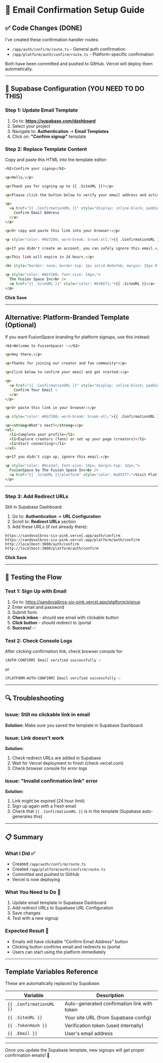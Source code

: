 # 📧 Email Confirmation Setup Guide

## ✅ Code Changes (DONE)

I've created these confirmation handler routes:
- `/app/auth/confirm/route.ts` - General auth confirmation
- `/app/platform/auth/confirm/route.ts` - Platform-specific confirmation

Both have been committed and pushed to GitHub. Vercel will deploy them automatically.

---

## 🔧 Supabase Configuration (YOU NEED TO DO THIS)

### Step 1: Update Email Template

1. Go to: **https://supabase.com/dashboard**
2. Select your project
3. Navigate to: **Authentication** → **Email Templates**
4. Click on: **"Confirm signup"** template

### Step 2: Replace Template Content

Copy and paste this HTML into the template editor:

```html
<h2>Confirm your signup</h2>

<p>Hello,</p>

<p>Thank you for signing up to {{ .SiteURL }}!</p>

<p>Please click the button below to verify your email address and activate your account:</p>

<p>
  <a href="{{ .ConfirmationURL }}" style="display: inline-block; padding: 12px 24px; background-color: #6366f1; color: #ffffff; text-decoration: none; border-radius: 6px; font-weight: 600;">
    Confirm Email Address
  </a>
</p>

<p>Or copy and paste this link into your browser:</p>

<p style="color: #6b7280; word-break: break-all;">{{ .ConfirmationURL }}</p>

<p>If you didn't create an account, you can safely ignore this email.</p>

<p>This link will expire in 24 hours.</p>

<hr style="border: none; border-top: 1px solid #e5e7eb; margin: 32px 0;" />

<p style="color: #6b7280; font-size: 14px;">
  The Fusion Space Inc<br />
  <a href="{{ .SiteURL }}" style="color: #6366f1;">{{ .SiteURL }}</a>
</p>
```

**Click Save**

---

## Alternative: Platform-Branded Template (Optional)

If you want FusionSpace branding for platform signups, use this instead:

```html
<h2>Welcome to FusionSpace! ✨</h2>

<p>Hey there,</p>

<p>Thanks for joining our creator and fan community!</p>

<p>Click below to confirm your email and get started:</p>

<p>
  <a href="{{ .ConfirmationURL }}" style="display: inline-block; padding: 12px 24px; background: linear-gradient(135deg, #a855f7 0%, #ec4899 100%); color: #ffffff; text-decoration: none; border-radius: 8px; font-weight: 600;">
    Confirm Your Email ✨
  </a>
</p>

<p>Or paste this link in your browser:</p>

<p style="color: #6b7280; word-break: break-all;">{{ .ConfirmationURL }}</p>

<p><strong>What's next?</strong></p>
<ul>
  <li>Complete your profile</li>
  <li>Explore creators (fans) or set up your page (creators)</li>
  <li>Start connecting!</li>
</ul>

<p>If you didn't sign up, ignore this email.</p>

<p style="color: #9ca3af; font-size: 14px; margin-top: 32px;">
  FusionSpace by The Fusion Space Inc<br />
  <a href="{{ .SiteURL }}/platform" style="color: #a855f7;">Visit Platform</a>
</p>
```

---

### Step 3: Add Redirect URLs

Still in Supabase Dashboard:

1. Go to: **Authentication** → **URL Configuration**
2. Scroll to: **Redirect URLs** section
3. Add these URLs (if not already there):

```
https://sandovalbros-six-pink.vercel.app/auth/confirm
https://sandovalbros-six-pink.vercel.app/platform/auth/confirm
http://localhost:3000/auth/confirm
http://localhost:3000/platform/auth/confirm
```

**Click Save**

---

## 🧪 Testing the Flow

### Test 1: Sign Up with Email

1. Go to: https://sandovalbros-six-pink.vercel.app/platform/signup
2. Enter email and password
3. Submit form
4. **Check inbox** - should see email with clickable button
5. **Click button** - should redirect to /portal
6. **Success!** ✅

### Test 2: Check Console Logs

After clicking confirmation link, check browser console for:
```
[AUTH-CONFIRM] Email verified successfully ✅
```
or
```
[PLATFORM-AUTH-CONFIRM] Email verified successfully ✨
```

---

## 🔍 Troubleshooting

### Issue: Still no clickable link in email
**Solution:** Make sure you saved the template in Supabase Dashboard

### Issue: Link doesn't work
**Solution:** 
1. Check redirect URLs are added in Supabase
2. Wait for Vercel deployment to finish (check vercel.com)
3. Check browser console for error logs

### Issue: "Invalid confirmation link" error
**Solution:** 
1. Link might be expired (24 hour limit)
2. Sign up again with a fresh email
3. Check that `{{ .ConfirmationURL }}` is in the template (Supabase auto-generates this)

---

## 📋 Summary

### What I Did ✅
- Created `/app/auth/confirm/route.ts`
- Created `/app/platform/auth/confirm/route.ts`
- Committed and pushed to GitHub
- Vercel is now deploying

### What You Need to Do 📝
1. Update email template in Supabase Dashboard
2. Add redirect URLs to Supabase URL Configuration
3. Save changes
4. Test with a new signup

### Expected Result 🎉
- Emails will have clickable "Confirm Email Address" button
- Clicking button confirms email and redirects to /portal
- Users can start using the platform immediately

---

## Template Variables Reference

These are automatically replaced by Supabase:

| Variable | Description |
|----------|-------------|
| `{{ .ConfirmationURL }}` | Auto-generated confirmation link with token |
| `{{ .SiteURL }}` | Your site URL (from Supabase config) |
| `{{ .TokenHash }}` | Verification token (used internally) |
| `{{ .Email }}` | User's email address |

---

Once you update the Supabase template, new signups will get proper confirmation emails! 🚀

